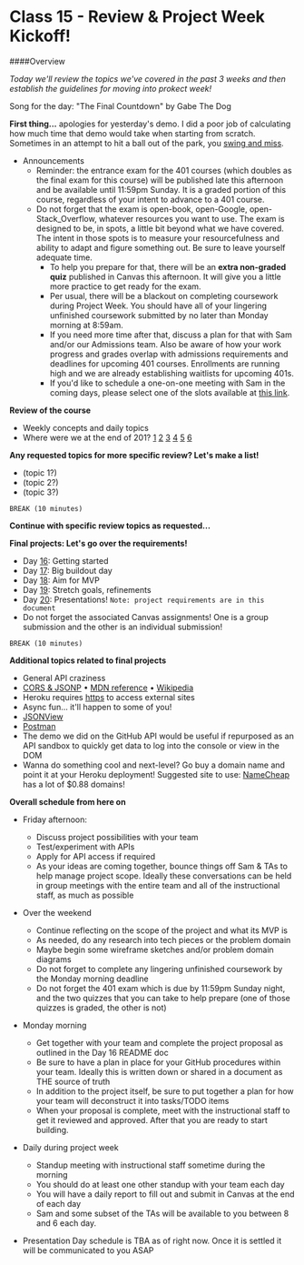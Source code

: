 # Class 15 - Review & Project Week Kickoff!

####Overview

*Today we'll review the topics we've covered in the past 3 weeks and then establish the guidelines for moving into prokect week!*

Song for the day: "The Final Countdown" by Gabe The Dog

**First thing...** apologies for yesterday's demo. I did a poor job of calculating how much time that demo would take when starting from scratch. Sometimes in an attempt to hit a ball out of the park, you [swing and miss](https://www.youtube.com/watch?v=1ytCEuuW2_A).

- Announcements
	- Reminder: the entrance exam for the 401 courses (which doubles as the final exam for this course) will be published late this afternoon and be available until 11:59pm Sunday. It is a graded portion of this course, regardless of your intent to advance to a 401 course.
  - Do not forget that the exam is open-book, open-Google, open-Stack_Overflow, whatever resources you want to use. The exam is designed to be, in spots, a little bit beyond what we have covered. The intent in those spots is to measure your resourcefulness and ability to adapt and figure something out. Be sure to leave yourself adequate time.
	- To help you prepare for that, there will be an **extra non-graded quiz** published in Canvas this afternoon. It will give you a little more practice to get ready for the exam.
	- Per usual, there will be a blackout on completing coursework during Project Week. You should have all of your lingering unfinished coursework submitted by no later than Monday morning at 8:59am.
	- If you need more time after that, discuss a plan for that with Sam and/or our Admissions team. Also be aware of how your work progress and grades overlap with admissions requirements and deadlines for upcoming 401 courses. Enrollments are running high and we are already establishing waitlists for upcoming 401s.
	- If you'd like to schedule a one-on-one meeting with Sam in the coming days, please select one of the slots available at [this link](https://sam-301d18.youcanbook.me/).

**Review of the course**

- Weekly concepts and daily topics
- Where were we at the end of 201? [1](https://abswhite1.github.io/take-a-hike/index.html) [2](https://theundergroundseattle.github.io/the-underground/) [3](https://loganabsher.github.io/Adventure-Fellows/) [4](https://rrustia.github.io/music-guru/) [5](https://brlittle86.github.io/nicebreakers/) [6](https://the-meme-team.github.io/meme-ory/)

**Any requested topics for more specific review? Let's make a list!**

- (topic 1?)
- (topic 2?)
- (topic 3?)

`BREAK (10 minutes)`

**Continue with specific review topics as requested...**

**Final projects: Let's go over the requirements!**

- Day [16](https://github.com/codefellows/seattle-301d17/blob/master/16-project-week-day-1/README.md): Getting started
- Day [17](https://github.com/codefellows/seattle-301d17/blob/master/17-project-week-day-2/README.md): Big buildout day
- Day [18](https://github.com/codefellows/seattle-301d17/blob/master/18-project-week-day-3/README.md): Aim for MVP
- Day [19](https://github.com/codefellows/seattle-301d17/blob/master/19-project-week-day-4/README.md): Stretch goals, refinements
- Day [20](https://github.com/codefellows/seattle-301d17/blob/master/19-project-week-day-4/README.md): Presentations! `Note: project requirements are in this document`
- Do not forget the associated Canvas assignments! One is a group submission and the other is an individual submission!

`BREAK (10 minutes)`

**Additional topics related to final projects**

- General API craziness
- [CORS & JSONP](https://dev.socrata.com/docs/cors-and-jsonp.html) • [MDN reference](https://developer.mozilla.org/en-US/docs/Web/HTTP/Access_control_CORS) • [Wikipedia](https://en.wikipedia.org/wiki/Cross-origin_resource_sharing)
- Heroku requires [https](https://en.wikipedia.org/wiki/HTTPS) to access external sites
- Async fun... it'll happen to some of you!
- [JSONView](https://chrome.google.com/webstore/detail/jsonview/chklaanhfefbnpoihckbnefhakgolnmc?hl=en)
- [Postman](https://www.getpostman.com/)
- The demo we did on the GitHub API would be useful if repurposed as an API sandbox to quickly get data to log into the console or view in the DOM
- Wanna do something cool and next-level? Go buy a domain name and point it at your Heroku deployment! Suggested site to use: [NameCheap](https://www.namecheap.com/) has a lot of $0.88 domains!

**Overall schedule from here on**

- Friday afternoon:
	- Discuss project possibilities with your team
	- Test/experiment with APIs
	- Apply for API access if required
	- As your ideas are coming together, bounce things off Sam & TAs to help manage project scope. Ideally these conversations can be held in group meetings with the entire team and all of the instructional staff, as much as possible

- Over the weekend
	- Continue reflecting on the scope of the project and what its MVP is
	- As needed, do any research into tech pieces or the problem domain
	- Maybe begin some wireframe sketches and/or problem domain diagrams
	- Do not forget to complete any lingering unfinished coursework by the Monday morning deadline
	- Do not forget the 401 exam which is due by 11:59pm Sunday night, and the two quizzes that you can take to help prepare (one of those quizzes is graded, the other is not)

- Monday morning
	- Get together with your team and complete the project proposal as outlined in the Day 16 README doc
	- Be sure to have a plan in place for your GitHub procedures within your team. Ideally this is written down or shared in a document as THE source of truth
	- In addition to the project itself, be sure to put together a plan for how your team will deconstruct it into tasks/TODO items
	- When your proposal is complete, meet with the instructional staff to get it reviewed and approved. After that you are ready to start building.

- Daily during project week
	- Standup meeting with instructional staff sometime during the morning
	- You should do at least one other standup with your team each day
	- You will have a daily report to fill out and submit in Canvas at the end of each day
	- Sam and some subset of the TAs will be available to you between 8 and 6 each day.
- Presentation Day schedule is TBA as of right now. Once it is settled it will be communicated to you ASAP
